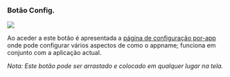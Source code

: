 <a name="button_config"></a>
### Botão Config.
<div class="buttoncircle"><img src="/buttons/ic_settings_black_24dp.png"></img></div>

Ao aceder a este botão é apresentada a [página de configuração por-app](/setup/per-app-config/) onde pode configurar vários aspectos de como o appname; funciona em conjunto com a aplicação actual.

*Nota: Este botão pode ser arrastado e colocado em qualquer lugar na tela.*